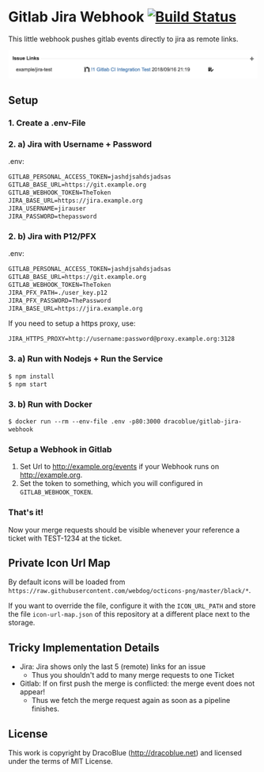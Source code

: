 # Gitlab Jira Webhook [![Build Status](https://travis-ci.com/DracoBlue/gitlab-jira-webhook.svg?branch=master)](https://travis-ci.com/DracoBlue/gitlab-jira-webhook)

This little webhook pushes gitlab events directly to jira as remote links.

![Screenshot](./screenshot.png)

## Setup

### 1. Create a .env-File

### 2. a) Jira with Username + Password

.env:
```
GITLAB_PERSONAL_ACCESS_TOKEN=jashdjsahdsjadsas
GITLAB_BASE_URL=https://git.example.org
GITLAB_WEBHOOK_TOKEN=TheToken
JIRA_BASE_URL=https://jira.example.org
JIRA_USERNAME=jirauser
JIRA_PASSWORD=thepassword
```

### 2. b) Jira with P12/PFX

.env:
```
GITLAB_PERSONAL_ACCESS_TOKEN=jashdjsahdsjadsas
GITLAB_BASE_URL=https://git.example.org
GITLAB_WEBHOOK_TOKEN=TheToken
JIRA_PFX_PATH=./user_key.p12
JIRA_PFX_PASSWORD=ThePassword
JIRA_BASE_URL=https://jira.example.org
```

If you need to setup a https proxy, use:
```
JIRA_HTTPS_PROXY=http://username:password@proxy.example.org:3128
```

### 3. a) Run with Nodejs + Run the Service

```console
$ npm install
$ npm start
```


### 3. b) Run with Docker

```console
$ docker run --rm --env-file .env -p80:3000 dracoblue/gitlab-jira-webhook
```

### Setup a Webhook in Gitlab

1. Set Url to http://example.org/events if your Webhook runs on http://example.org.
2. Set the token to something, which you will configured in `GITLAB_WEBHOOK_TOKEN`.

### That's it!

Now your merge requests should be visible whenever your reference a ticket with TEST-1234 at the
ticket.

## Private Icon Url Map

By default icons will be loaded from `https://raw.githubusercontent.com/webdog/octicons-png/master/black/*`.

If you want to override the file, configure it with the `ICON_URL_PATH` and store the file `icon-url-map.json` of this
repository at a different place next to the storage.

## Tricky Implementation Details

- Jira: Jira shows only the last 5 (remote) links for an issue
  - Thus you shouldn't add to many merge requests to one Ticket
- Gitlab: If on first push the merge is conflicted: the merge event does not appear!
  - Thus we fetch the merge request again as soon as a pipeline finishes.

## License

This work is copyright by DracoBlue (<http://dracoblue.net>) and licensed under the terms of MIT License.
